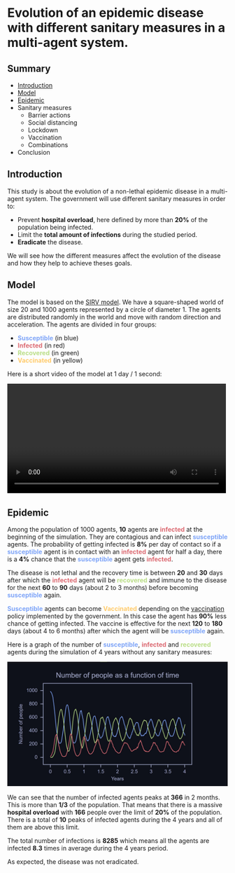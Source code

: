# Evolution of an epidemic disease with different sanitary measures in a multi-agent system.

## Summary

-   [Introduction](#introduction)
-   [Model](#model)
-   [Epidemic](#epidemic)
-   Sanitary measures
    -   Barrier actions
    -   Social distancing
    -   Lockdown
    -   Vaccination
    -   Combinations
-   Conclusion

## Introduction

This study is about the evolution of a non-lethal epidemic disease in a multi-agent system. The government will use different sanitary measures in order to:

-   Prevent **hospital overload**, here defined by more than **20%** of the population being infected.
-   Limit the **total amount of infections** during the studied period.
-   **Eradicate** the disease.

We will see how the different measures affect the evolution of the disease and how they help to achieve theses goals.

## Model

The model is based on the [SIRV model](https://en.wikipedia.org/wiki/Compartmental_models_in_epidemiology#The_SIRV_model). We have a square-shaped world of size 20 and 1000 agents represented by a circle of diameter 1. The agents are distributed randomly in the world and move with random direction and acceleration. The agents are divided in four groups:

-   <span style="color:#7fa5f8">**Susceptible**</span> (in blue)
-   <span style="color:#dc6b73">**Infected**</span> (in red)
-   <span style="color:#bade87">**Recovered**</span> (in green)
-   <span style="color:#ffcb6c">**Vaccinated**</span> (in yellow)

Here is a short video of the model at 1 day / 1 second:

<video src="./results/model.mp4" width="500px" controls></video>

## Epidemic

Among the population of 1000 agents, **10** agents are <span style="color:#dc6b73">**infected**</span> at the beginning of the simulation. They are contagious and can infect <span style="color:#7fa5f8">**susceptible**</span> agents. The probability of getting infected is **8%** per day of contact so if a <span style="color:#7fa5f8">**susceptible**</span> agent is in contact with an <span style="color:#dc6b73">**infected**</span> agent for half a day, there is a **4%** chance that the <span style="color:#7fa5f8">**susceptible**</span> agent gets <span style="color:#dc6b73">**infected**</span>.

The disease is not lethal and the recovery time is between **20** and **30** days after which the <span style="color:#dc6b73">**infected**</span> agent will be <span style="color:#bade87">**recovered**</span> and immune to the disease for the next **60** to **90** days (about 2 to 3 months) before becoming <span style="color:#7fa5f8">**susceptible**</span> again.

<span style="color:#7fa5f8">**Susceptible**</span> agents can become <span style="color:#ffcb6c">**Vaccinated**</span> depending on the [vaccination](#vaccination) policy implemented by the government. In this case the agent has **90%** less chance of getting infected. The vaccine is effective for the next **120** to **180** days (about 4 to 6 months) after which the agent will be <span style="color:#7fa5f8">**susceptible**</span> again.

Here is a graph of the number of <span style="color:#7fa5f8">**susceptible**</span>, <span style="color:#dc6b73">**infected**</span> and <span style="color:#bade87">**recovered**</span> agents during the simulation of 4 years without any sanitary measures:

<p align="center">
<img src="./results/Number of people as a function of time.jpg"/>
</p>

We can see that the number of infected agents peaks at **366** in 2 months. This is more than **1/3** of the population. That means that there is a massive **hospital overload** with **166** people over the limit of **20%** of the population. There is a total of **10** peaks of infected agents during the 4 years and all of them are above this limit.

The total number of infections is **8285** which means all the agents are infected **8.3** times in average during the 4 years period.

As expected, the disease was not eradicated.
